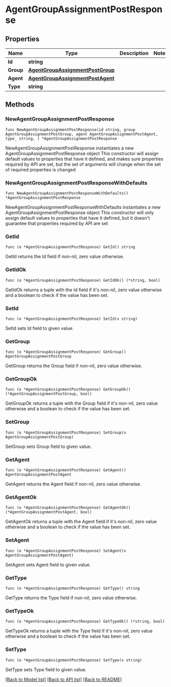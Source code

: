 # AgentGroupAssignmentPostResponse

## Properties

Name | Type | Description | Notes
------------ | ------------- | ------------- | -------------
**Id** | **string** |  | 
**Group** | [**AgentGroupAssignmentPostGroup**](AgentGroupAssignmentPostGroup.md) |  | 
**Agent** | [**AgentGroupAssignmentPostAgent**](AgentGroupAssignmentPostAgent.md) |  | 
**Type** | **string** |  | 

## Methods

### NewAgentGroupAssignmentPostResponse

`func NewAgentGroupAssignmentPostResponse(id string, group AgentGroupAssignmentPostGroup, agent AgentGroupAssignmentPostAgent, type_ string, ) *AgentGroupAssignmentPostResponse`

NewAgentGroupAssignmentPostResponse instantiates a new AgentGroupAssignmentPostResponse object
This constructor will assign default values to properties that have it defined,
and makes sure properties required by API are set, but the set of arguments
will change when the set of required properties is changed

### NewAgentGroupAssignmentPostResponseWithDefaults

`func NewAgentGroupAssignmentPostResponseWithDefaults() *AgentGroupAssignmentPostResponse`

NewAgentGroupAssignmentPostResponseWithDefaults instantiates a new AgentGroupAssignmentPostResponse object
This constructor will only assign default values to properties that have it defined,
but it doesn't guarantee that properties required by API are set

### GetId

`func (o *AgentGroupAssignmentPostResponse) GetId() string`

GetId returns the Id field if non-nil, zero value otherwise.

### GetIdOk

`func (o *AgentGroupAssignmentPostResponse) GetIdOk() (*string, bool)`

GetIdOk returns a tuple with the Id field if it's non-nil, zero value otherwise
and a boolean to check if the value has been set.

### SetId

`func (o *AgentGroupAssignmentPostResponse) SetId(v string)`

SetId sets Id field to given value.


### GetGroup

`func (o *AgentGroupAssignmentPostResponse) GetGroup() AgentGroupAssignmentPostGroup`

GetGroup returns the Group field if non-nil, zero value otherwise.

### GetGroupOk

`func (o *AgentGroupAssignmentPostResponse) GetGroupOk() (*AgentGroupAssignmentPostGroup, bool)`

GetGroupOk returns a tuple with the Group field if it's non-nil, zero value otherwise
and a boolean to check if the value has been set.

### SetGroup

`func (o *AgentGroupAssignmentPostResponse) SetGroup(v AgentGroupAssignmentPostGroup)`

SetGroup sets Group field to given value.


### GetAgent

`func (o *AgentGroupAssignmentPostResponse) GetAgent() AgentGroupAssignmentPostAgent`

GetAgent returns the Agent field if non-nil, zero value otherwise.

### GetAgentOk

`func (o *AgentGroupAssignmentPostResponse) GetAgentOk() (*AgentGroupAssignmentPostAgent, bool)`

GetAgentOk returns a tuple with the Agent field if it's non-nil, zero value otherwise
and a boolean to check if the value has been set.

### SetAgent

`func (o *AgentGroupAssignmentPostResponse) SetAgent(v AgentGroupAssignmentPostAgent)`

SetAgent sets Agent field to given value.


### GetType

`func (o *AgentGroupAssignmentPostResponse) GetType() string`

GetType returns the Type field if non-nil, zero value otherwise.

### GetTypeOk

`func (o *AgentGroupAssignmentPostResponse) GetTypeOk() (*string, bool)`

GetTypeOk returns a tuple with the Type field if it's non-nil, zero value otherwise
and a boolean to check if the value has been set.

### SetType

`func (o *AgentGroupAssignmentPostResponse) SetType(v string)`

SetType sets Type field to given value.



[[Back to Model list]](../README.md#documentation-for-models) [[Back to API list]](../README.md#documentation-for-api-endpoints) [[Back to README]](../README.md)


